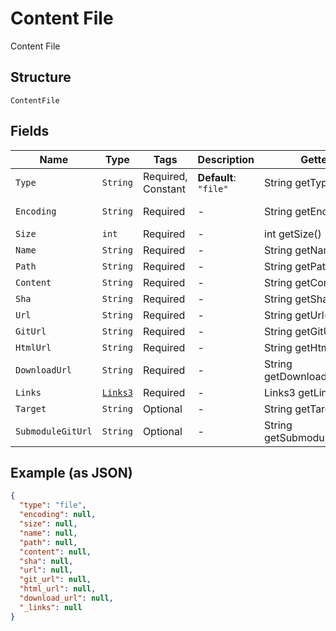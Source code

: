 
# Content File

Content File

## Structure

`ContentFile`

## Fields

| Name | Type | Tags | Description | Getter | Setter |
|  --- | --- | --- | --- | --- | --- |
| `Type` | `String` | Required, Constant | **Default**: `"file"` | String getType() | setType(String type) |
| `Encoding` | `String` | Required | - | String getEncoding() | setEncoding(String encoding) |
| `Size` | `int` | Required | - | int getSize() | setSize(int size) |
| `Name` | `String` | Required | - | String getName() | setName(String name) |
| `Path` | `String` | Required | - | String getPath() | setPath(String path) |
| `Content` | `String` | Required | - | String getContent() | setContent(String content) |
| `Sha` | `String` | Required | - | String getSha() | setSha(String sha) |
| `Url` | `String` | Required | - | String getUrl() | setUrl(String url) |
| `GitUrl` | `String` | Required | - | String getGitUrl() | setGitUrl(String gitUrl) |
| `HtmlUrl` | `String` | Required | - | String getHtmlUrl() | setHtmlUrl(String htmlUrl) |
| `DownloadUrl` | `String` | Required | - | String getDownloadUrl() | setDownloadUrl(String downloadUrl) |
| `Links` | [`Links3`](../../doc/models/links-3.md) | Required | - | Links3 getLinks() | setLinks(Links3 links) |
| `Target` | `String` | Optional | - | String getTarget() | setTarget(String target) |
| `SubmoduleGitUrl` | `String` | Optional | - | String getSubmoduleGitUrl() | setSubmoduleGitUrl(String submoduleGitUrl) |

## Example (as JSON)

```json
{
  "type": "file",
  "encoding": null,
  "size": null,
  "name": null,
  "path": null,
  "content": null,
  "sha": null,
  "url": null,
  "git_url": null,
  "html_url": null,
  "download_url": null,
  "_links": null
}
```

